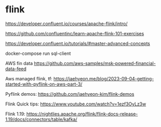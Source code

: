 # flink

https://developer.confluent.io/courses/apache-flink/intro/

https://github.com/confluentinc/learn-apache-flink-101-exercises

https://developer.confluent.io/tutorials/#master-advanced-concepts

docker-compose run sql-client





AWS fin data
https://github.com/aws-samples/msk-powered-financial-data-feed

Aws managed flink, tf: https://jaehyeon.me/blog/2023-09-04-getting-started-with-pyflink-on-aws-part-3/


Pyflink demos: https://github.com/jaehyeon-kim/flink-demos


Flink Quick tips: https://www.youtube.com/watch?v=1ezf3OyLz3w


Flink 1.19:   https://nightlies.apache.org/flink/flink-docs-release-1.19/docs/connectors/table/kafka/
